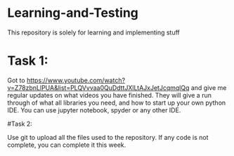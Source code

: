 # Learning-and-Testing
This repository is solely for learning and implementing stuff


# Task 1:

Got to https://www.youtube.com/watch?v=Z78zbnLlPUA&list=PLQVvvaa0QuDdttJXlLtAJxJetJcqmqlQq and give me regular updates on what videos you have finished. 
They will give a run through of what all libraries you need, and how to start up your own python IDE. You can use jupyter notebook, spyder or any other IDE.

#Task 2:

Use git to upload all the files used to the repository. If any code is not complete, you can complete it this week.
